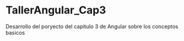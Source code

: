 # TallerAngular_Cap3
 Desarrollo del poryecto del capitulo 3 de Angular sobre los conceptos basicos

